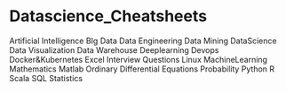 # Datascience_Cheatsheets
Artificial Intelligence
BIg Data
Data Engineering
Data Mining
DataScience
Data Visualization
Data Warehouse
Deeplearning
Devops
Docker&Kubernetes
Excel
Interview Questions
Linux
MachineLearning
Mathematics
Matlab
Ordinary Differential Equations
Probability
Python
R
Scala
SQL
Statistics
